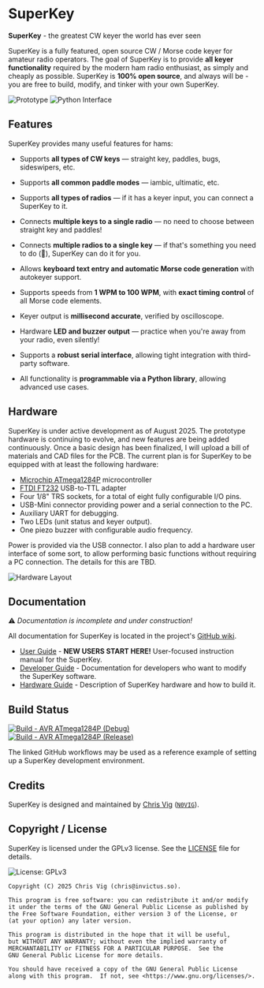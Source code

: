 # SuperKey

**SuperKey** - the greatest CW keyer the world has ever seen

SuperKey is a fully featured, open source CW / Morse code keyer for amateur radio operators. The goal of SuperKey is to
provide **all keyer functionality** required by the modern ham radio enthusiast, as simply and cheaply as possible.
SuperKey is **100% open source**, and always will be - you are free to build, modify, and tinker with your own SuperKey.

![Prototype](https://github.com/user-attachments/assets/562650b9-a3b6-4f34-8f54-a3d0bb142bc6) ![Python Interface](https://github.com/user-attachments/assets/ab01b046-c7d4-4f6a-a0b4-01f7c1304780)

## Features

SuperKey provides many useful features for hams:

- Supports **all types of CW keys** — straight key, paddles, bugs, sideswipers, etc.

- Supports **all common paddle modes** — iambic, ultimatic, etc.

- Supports **all types of radios** — if it has a keyer input, you can connect a SuperKey to it.

- Connects **multiple keys to a single radio** — no need to choose between straight key and paddles!

- Connects **multiple radios to a single key** — if that's something you need to do (🤨), SuperKey can do it for you.

- Allows **keyboard text entry and automatic Morse code generation** with autokeyer support.

- Supports speeds from **1 WPM to 100 WPM**, with **exact timing control** of all Morse code elements.

- Keyer output is **millisecond accurate**, verified by oscilloscope.

- Hardware **LED and buzzer output** — practice when you're away from your radio, even silently!

- Supports a **robust serial interface**, allowing tight integration with third-party software.

- All functionality is **programmable via a Python library**, allowing advanced use cases.

## Hardware

SuperKey is under active development as of August 2025. The prototype hardware is continuing to evolve, and new features
are being added continuously. Once a basic design has been finalized, I will upload a bill of materials and CAD files
for the PCB. The current plan is for SuperKey to be equipped with at least the following hardware:

- [Microchip ATmega1284P](https://www.microchip.com/en-us/product/ATmega1284p) microcontroller
- [FTDI FT232](https://www.digikey.com/en/resources/datasheets/ftdi/ft232r) USB-to-TTL adapter
- Four 1/8" TRS sockets, for a total of eight fully configurable I/O pins.
- USB-Mini connector providing power and a serial connection to the PC.
- Auxiliary UART for debugging.
- Two LEDs (unit status and keyer output).
- One piezo buzzer with configurable audio frequency.

Power is provided via the USB connector. I also plan to add a hardware user interface of some sort, to allow performing
basic functions without requiring a PC connection. The details for this are TBD.

![Hardware Layout](https://github.com/user-attachments/assets/48e51617-bd74-42ce-a9fa-693ca33a8610)

## Documentation

⚠️ _Documentation is incomplete and under construction!_

All documentation for SuperKey is located in the project's [GitHub wiki](https://github.com/xchrishawk/superkey/wiki).

- [User Guide](https://github.com/xchrishawk/superkey/wiki/User-Guide) - **NEW USERS START HERE!** User-focused
  instruction manual for the SuperKey.
- [Developer Guide](https://github.com/xchrishawk/superkey/wiki/Developer-Guide) - Documentation for developers who want
  to modify the SuperKey software.
- [Hardware Guide](https://github.com/xchrishawk/superkey/wiki/Hardware-Guide) - Description of SuperKey hardware and
  how to build it.

## Build Status

[![Build - AVR ATmega1284P (Debug)](https://github.com/xchrishawk/superkey/actions/workflows/build-atmega1284p-debug.yaml/badge.svg)](https://github.com/xchrishawk/superkey/actions/workflows/build-atmega1284p-debug.yaml)<br/>
[![Build - AVR ATmega1284P (Release)](https://github.com/xchrishawk/superkey/actions/workflows/build-atmega1284p-release.yaml/badge.svg)](https://github.com/xchrishawk/superkey/actions/workflows/build-atmega1284p-release.yaml)

The linked GitHub workflows may be used as a reference example of setting up a SuperKey development environment.

## Credits

SuperKey is designed and maintained by [Chris Vig](mailto:chris@invictus.so) ([`N0VIG`](https://www.qrz.com/db/N0VIG)).

## Copyright / License

SuperKey is licensed under the GPLv3 license. See the [LICENSE](LICENSE) file for details.

![License: GPLv3](https://img.shields.io/badge/License-GPLv3-blue.svg)

```
Copyright (C) 2025 Chris Vig (chris@invictus.so).

This program is free software: you can redistribute it and/or modify
it under the terms of the GNU General Public License as published by
the Free Software Foundation, either version 3 of the License, or
(at your option) any later version.

This program is distributed in the hope that it will be useful,
but WITHOUT ANY WARRANTY; without even the implied warranty of
MERCHANTABILITY or FITNESS FOR A PARTICULAR PURPOSE.  See the
GNU General Public License for more details.

You should have received a copy of the GNU General Public License
along with this program.  If not, see <https://www.gnu.org/licenses/>.
```
